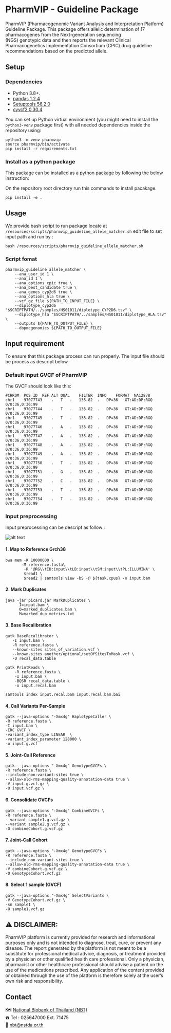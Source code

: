 # PharmVIP - Guideline Package

PharmVIP (Pharmacogenomic Variant Analysis and Interpretation Platform) Guideline Package.
This package offers allelic determination of 17 pharmacogenes from the Next-generation sequencing               
(NGS) genotypic data and then reports the relevant Clinical Pharmacogenetics Implementation 
Consortium (CPIC) drug guideline recommendations based on the predicted allele.


## Setup

### Dependencies
*   Python 3.8+.
*   [pandas 1.2.4](https://pandas.pydata.org/)
*   [Setuptools 56.2.0](https://setuptools.readthedocs.io/en/latest/)
*   [cyvcf2 0.30.4](https://github.com/brentp/cyvcf2)

You can set up Python virtual environment (you might need to install the
`python3-venv` package first) with all needed dependencies inside the repository using:

```shell
python3 -m venv pharmvip
source pharmvip/bin/activate
pip install -r requirements.txt 
```

### Install as a python package

This package can be installed as a python package by following the below instruction: 

On the repository root directory run this commands to install pacakage.
```shell
pip install -e .
```

## Usage 

We provide bash script to run package locate at `/resources/scripts/pharmvip_guideline_allele_matcher.sh`
edit file to set input path and run by :
```shell
bash /resources/scripts/pharmvip_guideline_allele_matcher.sh
```

### Script fomat

```shell
pharmvip_guideline allele_matcher \
    --ana_user_id 1 \
    --ana_id 1 \
    --ana_options_cpic true \
    --ana_best_candidate true \
    --ana_genes_cyp2d6 true \
    --ana_options_hla true \
    --vcf_gz_file ${PATH_TO_INPUT_FILE} \
    --diplotype_cyp2d6 "$SCRIPTPATH/../samples/HS01011/diplotype_CYP2D6.tsv" \
    --diplotype_hla "$SCRIPTPATH/../samples/HS01011/diplotype_HLA.tsv" \
    --outputs ${PATH_TO_OUTPUT_FILE} \
    --dbpmcgenomics ${PATH_TO_OUTPUT_FILE}
```
## Input requirement

To ensure that this package process can run properly. The input file should be process as descript below.

### Default input GVCF of PharmVIP 
The GVCF should look like this:
```
#CHROM	POS	ID	REF	ALT	QUAL	FILTER	INFO	FORMAT	NA12878
chr1	97077743	.	T	.	135.82	.	DP=36	GT:AD:DP:RGQ	0/0:36,0:36:99
chr1	97077744	.	T	.	135.82	.	DP=36	GT:AD:DP:RGQ	0/0:36,0:36:99
chr1	97077745	.	T	.	135.82	.	DP=36	GT:AD:DP:RGQ	0/0:36,0:36:99
chr1	97077746	.	A	.	135.82	.	DP=36	GT:AD:DP:RGQ	0/0:36,0:36:99
chr1	97077747	.	A	.	135.82	.	DP=36	GT:AD:DP:RGQ	0/0:36,0:36:99
chr1	97077748	.	A	.	135.82	.	DP=36	GT:AD:DP:RGQ	0/0:36,0:36:99
chr1	97077749	.	A	.	135.82	.	DP=36	GT:AD:DP:RGQ	0/0:36,0:36:99
chr1	97077750	.	T	.	135.82	.	DP=36	GT:AD:DP:RGQ	0/0:36,0:36:99
chr1	97077751	.	G	.	135.82	.	DP=36	GT:AD:DP:RGQ	0/0:36,0:36:99
chr1	97077752	.	C	.	135.82	.	DP=36	GT:AD:DP:RGQ	0/0:36,0:36:99
chr1	97077753	.	T	.	135.82	.	DP=36	GT:AD:DP:RGQ	0/0:36,0:36:99
chr1	97077754	.	T	.	135.82	.	DP=36	GT:AD:DP:RGQ	0/0:36,0:36:99
```

### Input preprocessing

Input preprocessing can be descript as follow :

<!-- ![alt text](https://github.com/[username]/[reponame]/blob/[branch]/image.jpg?raw=true) -->
![alt text](https://github.com/NBT-GeTH/pharmvip-guideline/blob/master/resources/samples/vcf_processing.png )

#### 1. Map to Reference Grch38
```shell
bwa mem -K 10000000 \
       -M reference.fasta\
        -R '@RG\\tID:input\\tLB:input\\tSM:input\\tPL:ILLUMINA' \
        $read1 \
        $read2 | samtools view -bS -@ ${task.cpus} -o input.bam
```
#### 2. Mark Duplicates
```shell
java -jar picard.jar MarkDuplicates \
      I=input.bam \
      O=marked_duplicates.bam \
      M=marked_dup_metrics.txt
```
#### 3. Base Recalibration
```shell
gatk BaseRecalibrator \
   -I input.bam \
   -R reference.fasta \
   --known-sites sites_of_variation.vcf \
   --known-sites another/optional/setOfSitesToMask.vcf \
   -O recal_data.table
```
```shell
gatk PrintReads \
	-R reference.fasta \
   	-I input.bam \
	-BQSR recal_data.table \
	-o input.recal.bam
```
```shell
samtools index input.recal.bam input.recal.bam.bai
```    

#### 4. Call Variants Per-Sample
```shell
gatk --java-options "-Xmx4g" HaplotypeCaller \
-R reference.fasta \
-I input.bam \
-ERC GVCF \
-variant_index_type LINEAR  \
-variant_index_parameter 128000 \
-o input.g.vcf
```

#### 5. Joint-Call Reference
```shell
gatk --java-options "-Xmx4g" GenotypeGVCFs \
-R reference.fasta \
--include-non-variant-sites true \
--allow-old-rms-mapping-quality-annotation-data true \
-V input.g.vcf.gz \
-O input.vcf.gz \
```

#### 6. Consolidate GVCFs
```shell
gatk --java-options "-Xmx4g" CombineGVCFs \
-R reference.fasta \
--variant sample1.g.vcf.gz \
--variant sample2.g.vcf.gz \
-O combineCohort.g.vcf.gz
```

#### 7. Joint-Call Cohort
```shell
gatk --java-options "-Xmx4g" GenotypeGVCFs \
-R reference.fasta \
--include-non-variant-sites true \
--allow-old-rms-mapping-quality-annotation-data true \
-V combineCohort.g.vcf.gz \
-O GenotypeCohort.vcf.gz
```

#### 8. Select 1 sample (GVCF)
```shell
gatk --java-options "-Xmx4g" SelectVariants \
-V GenotypeCohort.vcf.gz \
-sn sample1 \
-O sample1.vcf.gz
```

## :warning: DISCLAIMER:

PharmVIP platform is currently provided for research and informational purposes only and is not intended to
diagnose, treat, cure, or prevent any disease. The report generated by the platform is not meant to be a
substitute for professional medical advice, diagnosis, or treatment provided by a physician or other qualified
health care professional. Only a physician, pharmacist or other healthcare professional should advise a
patient on the use of the medications prescribed. Any application of the content provided or obtained through
the use of the platform is therefore solely at the user’s own risk and responsibility.

## Contact

   :world_map: [National Biobank of Thailand (NBT)](https://goo.gl/maps/PUMwh6WKUvGNJeym7)<br />
   :phone: Tel : 025647000 Ext. 71475<br />
   :email: nbt@nstda.or.th<br />
